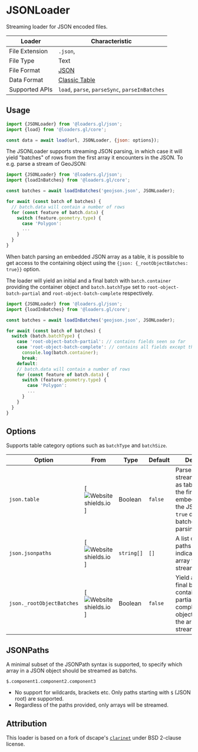 # JSONLoader

Streaming loader for JSON encoded files.

| Loader         | Characteristic                                       |
| -------------- | ---------------------------------------------------- |
| File Extension | `.json`,                                             |
| File Type      | Text                                                 |
| File Format    | [JSON](https://www.json.org/json-en.html)            |
| Data Format    | [Classic Table](/docs/specifications/category-table) |
| Supported APIs | `load`, `parse`, `parseSync`, `parseInBatches`       |

## Usage

```js
import {JSONLoader} from '@loaders.gl/json';
import {load} from '@loaders.gl/core';

const data = await load(url, JSONLoader, {json: options});
```

The JSONLoader supports streaming JSON parsing, in which case it will yield "batches" of rows from the first array it encounters in the JSON. To e.g. parse a stream of GeoJSON:

```js
import {JSONLoader} from '@loaders.gl/json';
import {loadInBatches} from '@loaders.gl/core';

const batches = await loadInBatches('geojson.json', JSONLoader);

for await (const batch of batches) {
  // batch.data will contain a number of rows
  for (const feature of batch.data) {
    switch (feature.geometry.type) {
      case 'Polygon':
      ...
    }
  }
}
```

When batch parsing an embedded JSON array as a table, it is possible to get access to the containing object using the `{json: {_rootObjectBatches: true}}` option.

The loader will yield an initial and a final batch with `batch.container` providing the container object and `batch.batchType` set to `root-object-batch-partial` and `root-object-batch-complete` respectively.

```js
import {JSONLoader} from '@loaders.gl/json';
import {loadInBatches} from '@loaders.gl/core';

const batches = await loadInBatches('geojson.json', JSONLoader);

for await (const batch of batches) {
  switch (batch.batchType) {
    case 'root-object-batch-partial': // contains fields seen so far
    case 'root-object-batch-complete': // contains all fields except the streamed array
      console.log(batch.container);
      break;
    default:
    // batch.data will contain a number of rows
    for (const feature of batch.data) {
      switch (feature.geometry.type) {
        case 'Polygon':
        ...
      }
    }
  }
}
```

## Options

Supports table category options such as `batchType` and `batchSize`.

| Option                    | From                                                                                  | Type       | Default | Description                                                                                                                           |
| ------------------------- | ------------------------------------------------------------------------------------- | ---------- | ------- | ------------------------------------------------------------------------------------------------------------------------------------- |
| `json.table`              | [![Website shields.io](https://img.shields.io/badge/v2.0-blue.svg?style=flat-square)] | Boolean    | `false` | Parses non-streaming JSON as table, i.e. return the first embedded array in the JSON. Always `true` during batched/streaming parsing. |
| `json.jsonpaths`          | [![Website shields.io](https://img.shields.io/badge/v2.2-blue.svg?style=flat-square)] | `string[]` | `[]`    | A list of JSON paths (see below) indicating the array that can be streamed.                                                           |
| `json._rootObjectBatches` | [![Website shields.io](https://img.shields.io/badge/v2.1-blue.svg?style=flat-square)] | Boolean    | `false` | Yield an initial and final batch containing the partial and complete root object (excluding the array being streamed).                |

## JSONPaths

A minimal subset of the JSONPath syntax is supported, to specify which array in a JSON object should be streamed as batchs.

`$.component1.component2.component3`

- No support for wildcards, brackets etc. Only paths starting with `$` (JSON root) are supported.
- Regardless of the paths provided, only arrays will be streamed.

## Attribution

This loader is based on a fork of dscape's [`clarinet`](https://github.com/dscape/clarinet) under BSD 2-clause license.

